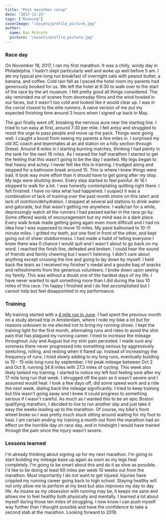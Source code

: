 ```yaml
---
title: "Post marathon recap"
date: "2017-11-25"
tags: ["Running"]
coverImage: "/assets/profile_picture.jpg"
author:
  name: Dan McGrath
  picture: "/assets/profile_picture.jpg"
---
```


### Race day

On November 19, 2017, I ran my first marathon. It was a chilly, windy day in Philadelphia. I hadn't slept particularly well and woke up well before 5 am. I ate my typical pre-long run breakfast of overnight oats with peanut butter, a banana, and coffee. Cold rain fell as I paced the hotel room my parents had generously booked for us. We left the hotel at 6:30 to walk over to the start of the race by the art museum. I felt pretty good all things considered. The sky reminded me of scenes from doomsday films and the wind howled in our faces, but it wasn't too cold and looked like it would clear up. I was in the corral closest to the elite runners. A naive verison of me put my expected finishing time around 3 hours when I signed up back in May.

The gun finally went off, breaking the nervous aura near the starting line. I tried to run easy at first, around 7:30 per mile. I felt antsy and struggled to resist the urge to pass people and move up the pack. Things were going well. I caught a boost from seeing my parents a few miles in. I surprised my old XC coach and teammates at an aid station on a hilly section through Drexel. Around 8 miles in I starting burning matches, thinking I had plenty in the tank for the next 16 miles. As I neared the half marathon I started to get the feeling that this wasn't going to be the day I wanted. My legs began to feel heavy and achey. I never felt like this in training. I trudged along and stopped for a bathroom break around 15. This is where I knew things were bad. It took way more effort than it should have to get going after my stop. My legs were shutting down. Every step started to feel painful. At 16 I stopped to walk for a bit. I was honestly contemplating quitting right there. I felt finished. I have no idea what had happened. I suspect it was a combination of lack of training over the past month (more on this later) and lack of nutrition/dehydration. I stopped at several aid stations to drink water and gatorade, but that wasn't getting me anywhere. I walk/ran for a while, depressingly watch all the runners I had passed earlier in the race go by. Some offered words of encouragement but my mind was in a dark place. Every walk break made getting going again even more difficult and I had no idea how I was supposed to move 10 miles. My pace ballooned to 10-11 minute miles. I gritted my teeth, put one foot in front of the other, and kept going out of sheer stubbornness. I had made a habit of telling everyone I knew there was 0 chance I would quit and I wasn't about to go back on my word. I reached the finish line, defeated and broken. I could hear the sound of friends and family cheering but I wasn't listening. I didn't care about anything except crossing the line and going to lay down by myself. I held back the tears as I received my finisher's medal and a goodie bag of snacks and refreshments from the generous volunteers. I broke down upon seeing my family. This was without a doubt one of the hardest days of my life. I have never wanted to quit something more than I did during the lass 10 miles of this race. I'm happy I finished and I do feel accomplished but I cannot help but feel disappointed in my performance.

### Training

My training started with a [4 mile run in June](https://www.strava.com/activities/1028908766). I had spent the previous month on a study abroad trip in Amsterdam, where I rode my bike a lot but for reasons unknown to me elected not to bring my running shoes. I kept the training light for the first month, alternating runs and rides to avoid the shin pain that has plagued my running career. I tried to increase the mileage throughout July and August but my shin pain persisted. I made sure any soreness there never progressed into something serious by aggressively stretching, rolling, and resting when it flared up. Instead of increasingy the frequency of runs, I tried slowly adding to my long runs, eventually building to 10 - 15 mile long runs by september. I hit peak mileage between Oct 2 and Oct 8, running 34.8 miles with 27.3 miles of cycling. This week also likely tanked my training. I started to notice my left foot feeling sore after my 17 mile long run that week. I shrugged off the pain as it wasn't severe and I assumed would heal. I took a few days off, did some speed work and a ride the next week, dialing back the mileage significantly. I tried to keep training but this wasn't going away and I knew it could progress to something serious if I wasn't careful. As much as I wanted this to be an epic Boston qualifying marathon, I decided to live to run another day and just take it easy the weeks leading up to the marathon. Of course, my bike's front wheel broke so I was pretty much stuck sitting around waiting for my foot to heal. I am certain ending my training a month out from the marathon had an effect on the horrible day on race day, and in hindsight I would have trained through the pain since the injury wasn't severe.

### Lessons learned

I'm already thinking about signing up for my next marathon. I'm going to start building my mileage base up again as soon as my legs heal completely. I'm going to be smart about this and do it as slow as possible. I'd like to be doing at least 60 miles per week 10 weeks out from the marathon. Most importantly I do not want to get injured. Injuries have crippled my running career going back to high school. Staying healthy will not only allow me to perform at my best but also improves my day to day life. As insane as my obsession with running may be, it keeps me sane and allows me to feel healthy both physically and mentally. I learned a lot about myself during those ten miles of struggling. I now know I can push myself way further than I thought possible and have the confidence to take a second stab at the marathon. Looking forward to 2018.
